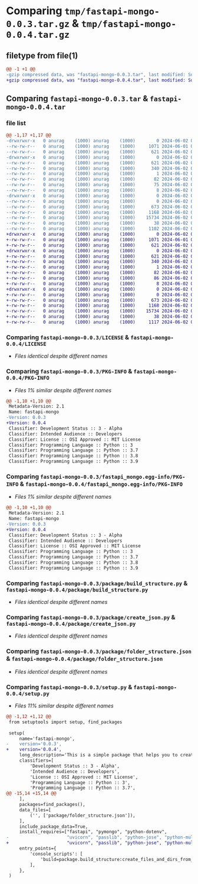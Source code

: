 # Comparing `tmp/fastapi-mongo-0.0.3.tar.gz` & `tmp/fastapi-mongo-0.0.4.tar.gz`

## filetype from file(1)

```diff
@@ -1 +1 @@
-gzip compressed data, was "fastapi-mongo-0.0.3.tar", last modified: Sun Jun  2 06:17:55 2024, max compression
+gzip compressed data, was "fastapi-mongo-0.0.4.tar", last modified: Sun Jun  2 06:23:33 2024, max compression
```

## Comparing `fastapi-mongo-0.0.3.tar` & `fastapi-mongo-0.0.4.tar`

### file list

```diff
@@ -1,17 +1,17 @@
-drwxrwxr-x   0 anurag    (1000) anurag    (1000)        0 2024-06-02 06:17:55.679568 fastapi-mongo-0.0.3/
--rw-rw-r--   0 anurag    (1000) anurag    (1000)     1071 2024-06-01 08:10:44.000000 fastapi-mongo-0.0.3/LICENSE
--rw-rw-r--   0 anurag    (1000) anurag    (1000)      621 2024-06-02 06:17:55.678568 fastapi-mongo-0.0.3/PKG-INFO
-drwxrwxr-x   0 anurag    (1000) anurag    (1000)        0 2024-06-02 06:17:55.678568 fastapi-mongo-0.0.3/fastapi_mongo.egg-info/
--rw-rw-r--   0 anurag    (1000) anurag    (1000)      621 2024-06-02 06:17:55.000000 fastapi-mongo-0.0.3/fastapi_mongo.egg-info/PKG-INFO
--rw-rw-r--   0 anurag    (1000) anurag    (1000)      340 2024-06-02 06:17:55.000000 fastapi-mongo-0.0.3/fastapi_mongo.egg-info/SOURCES.txt
--rw-rw-r--   0 anurag    (1000) anurag    (1000)        1 2024-06-02 06:17:55.000000 fastapi-mongo-0.0.3/fastapi_mongo.egg-info/dependency_links.txt
--rw-rw-r--   0 anurag    (1000) anurag    (1000)       82 2024-06-02 06:17:55.000000 fastapi-mongo-0.0.3/fastapi_mongo.egg-info/entry_points.txt
--rw-rw-r--   0 anurag    (1000) anurag    (1000)       75 2024-06-02 06:17:55.000000 fastapi-mongo-0.0.3/fastapi_mongo.egg-info/requires.txt
--rw-rw-r--   0 anurag    (1000) anurag    (1000)        8 2024-06-02 06:17:55.000000 fastapi-mongo-0.0.3/fastapi_mongo.egg-info/top_level.txt
-drwxrwxr-x   0 anurag    (1000) anurag    (1000)        0 2024-06-02 06:17:55.678568 fastapi-mongo-0.0.3/package/
--rw-rw-r--   0 anurag    (1000) anurag    (1000)        0 2024-06-02 05:32:16.000000 fastapi-mongo-0.0.3/package/__init__.py
--rw-rw-r--   0 anurag    (1000) anurag    (1000)      673 2024-06-02 03:52:22.000000 fastapi-mongo-0.0.3/package/build_structure.py
--rw-rw-r--   0 anurag    (1000) anurag    (1000)     1168 2024-06-02 05:34:11.000000 fastapi-mongo-0.0.3/package/create_json.py
--rw-rw-r--   0 anurag    (1000) anurag    (1000)    15734 2024-06-02 05:44:27.000000 fastapi-mongo-0.0.3/package/folder_structure.json
--rw-rw-r--   0 anurag    (1000) anurag    (1000)       38 2024-06-02 06:17:55.679568 fastapi-mongo-0.0.3/setup.cfg
--rw-rw-r--   0 anurag    (1000) anurag    (1000)     1102 2024-06-02 06:17:33.000000 fastapi-mongo-0.0.3/setup.py
+drwxrwxr-x   0 anurag    (1000) anurag    (1000)        0 2024-06-02 06:23:33.294825 fastapi-mongo-0.0.4/
+-rw-rw-r--   0 anurag    (1000) anurag    (1000)     1071 2024-06-01 08:10:44.000000 fastapi-mongo-0.0.4/LICENSE
+-rw-rw-r--   0 anurag    (1000) anurag    (1000)      621 2024-06-02 06:23:33.294825 fastapi-mongo-0.0.4/PKG-INFO
+drwxrwxr-x   0 anurag    (1000) anurag    (1000)        0 2024-06-02 06:23:33.293825 fastapi-mongo-0.0.4/fastapi_mongo.egg-info/
+-rw-rw-r--   0 anurag    (1000) anurag    (1000)      621 2024-06-02 06:23:33.000000 fastapi-mongo-0.0.4/fastapi_mongo.egg-info/PKG-INFO
+-rw-rw-r--   0 anurag    (1000) anurag    (1000)      340 2024-06-02 06:23:33.000000 fastapi-mongo-0.0.4/fastapi_mongo.egg-info/SOURCES.txt
+-rw-rw-r--   0 anurag    (1000) anurag    (1000)        1 2024-06-02 06:23:33.000000 fastapi-mongo-0.0.4/fastapi_mongo.egg-info/dependency_links.txt
+-rw-rw-r--   0 anurag    (1000) anurag    (1000)       82 2024-06-02 06:23:33.000000 fastapi-mongo-0.0.4/fastapi_mongo.egg-info/entry_points.txt
+-rw-rw-r--   0 anurag    (1000) anurag    (1000)       86 2024-06-02 06:23:33.000000 fastapi-mongo-0.0.4/fastapi_mongo.egg-info/requires.txt
+-rw-rw-r--   0 anurag    (1000) anurag    (1000)        8 2024-06-02 06:23:33.000000 fastapi-mongo-0.0.4/fastapi_mongo.egg-info/top_level.txt
+drwxrwxr-x   0 anurag    (1000) anurag    (1000)        0 2024-06-02 06:23:33.294825 fastapi-mongo-0.0.4/package/
+-rw-rw-r--   0 anurag    (1000) anurag    (1000)        0 2024-06-02 05:32:16.000000 fastapi-mongo-0.0.4/package/__init__.py
+-rw-rw-r--   0 anurag    (1000) anurag    (1000)      673 2024-06-02 03:52:22.000000 fastapi-mongo-0.0.4/package/build_structure.py
+-rw-rw-r--   0 anurag    (1000) anurag    (1000)     1168 2024-06-02 05:34:11.000000 fastapi-mongo-0.0.4/package/create_json.py
+-rw-rw-r--   0 anurag    (1000) anurag    (1000)    15734 2024-06-02 05:44:27.000000 fastapi-mongo-0.0.4/package/folder_structure.json
+-rw-rw-r--   0 anurag    (1000) anurag    (1000)       38 2024-06-02 06:23:33.294825 fastapi-mongo-0.0.4/setup.cfg
+-rw-rw-r--   0 anurag    (1000) anurag    (1000)     1117 2024-06-02 06:23:25.000000 fastapi-mongo-0.0.4/setup.py
```

### Comparing `fastapi-mongo-0.0.3/LICENSE` & `fastapi-mongo-0.0.4/LICENSE`

 * *Files identical despite different names*

### Comparing `fastapi-mongo-0.0.3/PKG-INFO` & `fastapi-mongo-0.0.4/PKG-INFO`

 * *Files 1% similar despite different names*

```diff
@@ -1,10 +1,10 @@
 Metadata-Version: 2.1
 Name: fastapi-mongo
-Version: 0.0.3
+Version: 0.0.4
 Classifier: Development Status :: 3 - Alpha
 Classifier: Intended Audience :: Developers
 Classifier: License :: OSI Approved :: MIT License
 Classifier: Programming Language :: Python :: 3
 Classifier: Programming Language :: Python :: 3.7
 Classifier: Programming Language :: Python :: 3.8
 Classifier: Programming Language :: Python :: 3.9
```

### Comparing `fastapi-mongo-0.0.3/fastapi_mongo.egg-info/PKG-INFO` & `fastapi-mongo-0.0.4/fastapi_mongo.egg-info/PKG-INFO`

 * *Files 1% similar despite different names*

```diff
@@ -1,10 +1,10 @@
 Metadata-Version: 2.1
 Name: fastapi-mongo
-Version: 0.0.3
+Version: 0.0.4
 Classifier: Development Status :: 3 - Alpha
 Classifier: Intended Audience :: Developers
 Classifier: License :: OSI Approved :: MIT License
 Classifier: Programming Language :: Python :: 3
 Classifier: Programming Language :: Python :: 3.7
 Classifier: Programming Language :: Python :: 3.8
 Classifier: Programming Language :: Python :: 3.9
```

### Comparing `fastapi-mongo-0.0.3/package/build_structure.py` & `fastapi-mongo-0.0.4/package/build_structure.py`

 * *Files identical despite different names*

### Comparing `fastapi-mongo-0.0.3/package/create_json.py` & `fastapi-mongo-0.0.4/package/create_json.py`

 * *Files identical despite different names*

### Comparing `fastapi-mongo-0.0.3/package/folder_structure.json` & `fastapi-mongo-0.0.4/package/folder_structure.json`

 * *Files identical despite different names*

### Comparing `fastapi-mongo-0.0.3/setup.py` & `fastapi-mongo-0.0.4/setup.py`

 * *Files 11% similar despite different names*

```diff
@@ -1,12 +1,12 @@
 from setuptools import setup, find_packages
 
 setup(
     name='fastapi-mongo',
-    version='0.0.3',
+    version='0.0.4',
     long_description='This is a simple package that helps you to create a FastAPI project with MongoDB it comes with default crud operations and database setup just configure your environment variables and you are good to go.',
     classifiers=[
         'Development Status :: 3 - Alpha',
         'Intended Audience :: Developers',
         'License :: OSI Approved :: MIT License',
         'Programming Language :: Python :: 3',
         'Programming Language :: Python :: 3.7',
@@ -15,14 +15,14 @@
     ],
     packages=find_packages(),
     data_files=[
         ('', ['package/folder_structure.json']),
     ],
     include_package_data=True,
     install_requires=["fastapi", "pymongo", "python-dotenv",
-                      "uvicorn", "passlib", "python-jose", "python-multipart"],
+                      "uvicorn", "passlib", "python-jose", "python-multipart", 'setupttols',],
     entry_points={
         'console_scripts': [
             'build=package.build_structure:create_files_and_dirs_from_json',
         ],
     },
 )
```

